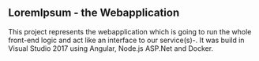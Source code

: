 ## LoremIpsum - the Webapplication
This project represents the webapplication which is going to run the whole front-end logic and act like an interface to our service(s)-. It was build in Visual Studio 2017 using Angular, Node.js ASP.Net and Docker.
